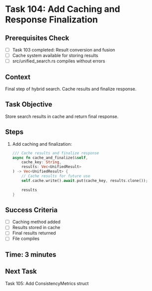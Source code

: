 # Task 104: Add Caching and Response Finalization

## Prerequisites Check
- [ ] Task 103 completed: Result conversion and fusion
- [ ] Cache system available for storing results
- [ ] src/unified_search.rs compiles without errors

## Context
Final step of hybrid search. Cache results and finalize response.

## Task Objective
Store search results in cache and return final response.

## Steps
1. Add caching and finalization:
   ```rust
   /// Cache results and finalize response
   async fn cache_and_finalize(&self, 
       cache_key: String, 
       results: Vec<UnifiedResult>
   ) -> Vec<UnifiedResult> {
       // Cache results for future use
       self.cache.write().await.put(cache_key, results.clone());
       
       results
   }
   ```

## Success Criteria
- [ ] Caching method added
- [ ] Results stored in cache
- [ ] Final results returned
- [ ] File compiles

## Time: 3 minutes

## Next Task
Task 105: Add ConsistencyMetrics struct